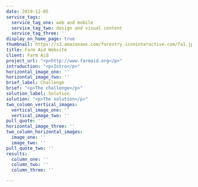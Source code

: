 ```yaml
---
date: 2019-12-05
service_tags:
  service_tag_one: web and mobile
  service_tag_two: design and visual content
  service_tag_three: ''
display_on_home_page: true
thumbnail: https://s3.amazonaws.com/forestry.iconinteractive.com/fa1.jpg
title: Farm Aid Website
client: Farm Aid
project_url: "<p>http://www.farmaid.org</p>"
introduction: "<p>Intro</p>"
horizontal_image_one: ''
horizontal_image_two: ''
brief_label: Challenge
brief: "<p>The challenge</p>"
solution_label: Solution
solution: "<p>The solution</p>"
two_column_vertical_images:
  vertical_image_one: ''
  vertical_image_two: ''
pull_quote: ''
horizontal_image_three: ''
two_column_horizontal_images:
  image_one: ''
  image_two: ''
pull_quote_two: ''
results:
  column_one: ''
  column_two: ''
  column_three: ''

---
```

